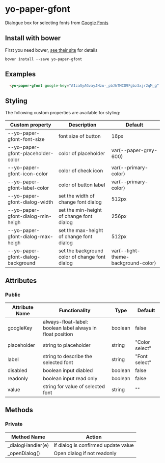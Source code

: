 # yo-paper-gfont
Dialogue box for selecting fonts from [Google Fonts](https://fonts.google.com/)

## Install with bower

First you need bower, [see their site](http://bower.io/) for details 

```
bower install --save yo-paper-gfont
```

## Examples

<!---
```
<custom-element-demo>
  <template>
    <script src="../webcomponentsjs/webcomponents-lite.js"></script>
    <link rel="import" href="yo-paper-gfont.html">
	 <next-code-block></next-code-block>
  </template>
</custom-element-demo>
```
-->
```html
  <yo-paper-gfont google-key="AIzaSyAGvayJHzu-_pbJhTMCO9Fgbz3xjr2qM_g" label="Font label"></yo-paper-gfont>
```
  
## Styling

The following custom properties are available for styling:

| Custom property | Description | Default |
|----------------|-------------|-------------|
| --yo-paper-gfont-font-size | font size of button | 16px |
| --yo-paper-gfont-placeholder-color | color of placeholder | var(--paper-grey-600) |
| --yo-paper-gfont-icon-color | color of check icon |  var(--primary-color) |
| --yo-paper-gfont-label-color | color of button label |  var(--primary-color) |
| --yo-paper-gfont-dialog-width | set the width of change font dialog | 512px |
| --yo-paper-gfont-dialog-min-heigh | set the min-height of change font dialog | 256px |
| --yo-paper-gfont-dialog-max-heigh | set the max-height of change font dialog | 512px |
| --yo-paper-gfont-dialog-background | set the background color of change font dialog | var(--light-theme-background-color) |


## Attributes

### Public

| Attribute Name | Functionality | Type | Default |
|----------------|-------------|-------------|-------------|
| googleKey | always-float-label: boolean label always in float position | boolean  | false |
| placeholder | string to placeholder | string | "Color select" |
| label | string to describe the selected font | string | "Font select" |
| disabled | boolean input diabled | boolean | false |
| readonly | boolean input read only | boolean | false |
| value | string for value of selected font | string | "" |

## Methods

### Private

| Method Name | Action |
|----------------|-------------|
| _dialogHandler(e) | If dialog is confirmed update value |
| _openDialog() | Open dialog if not readonly |
